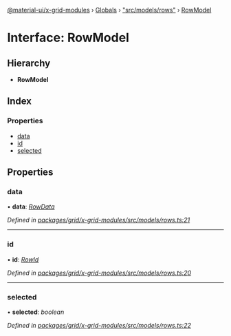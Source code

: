 [@material-ui/x-grid-modules](../README.md) › [Globals](../globals.md) › ["src/models/rows"](../modules/_src_models_rows_.md) › [RowModel](_src_models_rows_.rowmodel.md)

# Interface: RowModel

## Hierarchy

* **RowModel**

## Index

### Properties

* [data](_src_models_rows_.rowmodel.md#data)
* [id](_src_models_rows_.rowmodel.md#id)
* [selected](_src_models_rows_.rowmodel.md#selected)

## Properties

###  data

• **data**: *[RowData](_src_models_rows_.rowdata.md)*

*Defined in [packages/grid/x-grid-modules/src/models/rows.ts:21](https://github.com/mui-org/material-ui-x/blob/02342a6/packages/grid/x-grid-modules/src/models/rows.ts#L21)*

___

###  id

• **id**: *[RowId](../modules/_src_models_rows_.md#rowid)*

*Defined in [packages/grid/x-grid-modules/src/models/rows.ts:20](https://github.com/mui-org/material-ui-x/blob/02342a6/packages/grid/x-grid-modules/src/models/rows.ts#L20)*

___

###  selected

• **selected**: *boolean*

*Defined in [packages/grid/x-grid-modules/src/models/rows.ts:22](https://github.com/mui-org/material-ui-x/blob/02342a6/packages/grid/x-grid-modules/src/models/rows.ts#L22)*
